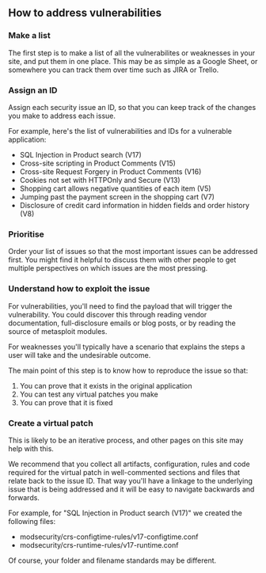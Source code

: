 ## How to address vulnerabilities

### Make a list

The first step is to make a list of all the vulnerabilites or weaknesses in your site, and put them in one place. This may be as simple as a Google Sheet, or somewhere you can track them over time such as JIRA or Trello.

### Assign an ID

Assign each security issue an ID, so that you can keep track of the changes you make to address each issue.

For example, here's the list of vulnerabilities and IDs for a vulnerable application:

* SQL Injection in Product search (V17)
* Cross-site scripting in Product Comments (V15)
* Cross-site Request Forgery in Product Comments (V16)
* Cookies not set with HTTPOnly and Secure (V13)
* Shopping cart allows negative quantities of each item (V5)
* Jumping past the payment screen in the shopping cart (V7)
* Disclosure of credit card information in hidden fields and order history (V8)

### Prioritise

Order your list of issues so that the most important issues can be addressed first. You might find it helpful to discuss them with other people to get multiple perspectives on which issues are the most pressing.

### Understand how to exploit the issue

For vulnerabilities, you'll need to find the payload that will trigger the vulnerability. You could discover this through reading vendor documentation, full-disclosure emails or blog posts, or by reading the source of metasploit modules.

For weaknesses you'll typically have a scenario that explains the steps a user will take and the undesirable outcome.

The main point of this step is to know how to reproduce the issue so that:

1. You can prove that it exists in the original application
2. You can test any virtual patches you make
3. You can prove that it is fixed

### Create a virtual patch

This is likely to be an iterative process, and other pages on this site may help with this.

We recommend that you collect all artifacts, configuration, rules and code required for the virtual patch in well-commented sections and files that relate back to the issue ID. That way you'll have a linkage to the underlying issue that is being addressed and it will be easy to navigate backwards and forwards.

For example, for "SQL Injection in Product search (V17)" we created the following files:

* modsecurity/crs-configtime-rules/v17-configtime.conf
* modsecurity/crs-runtime-rules/v17-runtime.conf

Of course, your folder and filename standards may be different.